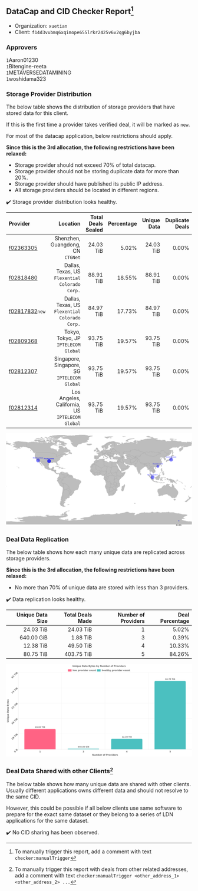 ## DataCap and CID Checker Report[^1]
 - Organization: `xuetian`
 - Client: `f14d3vubmq6xqimope655lrkr2425v6v2qg6byjba`
### Approvers
`1`Aaron01230<br/>`1`Bitengine-reeta<br/>`1`METAVERSEDATAMINING<br/>`1`woshidama323


### Storage Provider Distribution
The below table shows the distribution of storage providers that have stored data for this client.

If this is the first time a provider takes verified deal, it will be marked as `new`.

For most of the datacap application, below restrictions should apply.

**Since this is the 3rd allocation, the following restrictions have been relaxed:**
 - Storage provider should not exceed 70% of total datacap.
 - Storage provider should not be storing duplicate data for more than 20%.
 - Storage provider should have published its public IP address.
 - All storage providers should be located in different regions.

✔️ Storage provider distribution looks healthy.

| Provider                                                    |                                           Location | Total Deals Sealed | Percentage | Unique Data | Duplicate Deals |
| :---------------------------------------------------------- | -------------------------------------------------: | -----------------: | ---------: | ----------: | --------------: |
| [f02363305](https://filfox.info/en/address/f02363305)       |               Shenzhen, Guangdong, CN<br/>`CTGNet` |          24.03 TiB |      5.02% |   24.03 TiB |           0.00% |
| [f02818480](https://filfox.info/en/address/f02818480)       |  Dallas, Texas, US<br/>`Flexential Colorado Corp.` |          88.91 TiB |     18.55% |   88.91 TiB |           0.00% |
| [f02817832](https://filfox.info/en/address/f02817832)`new`  |  Dallas, Texas, US<br/>`Flexential Colorado Corp.` |          84.97 TiB |     17.73% |   84.97 TiB |           0.00% |
| [f02809368](https://filfox.info/en/address/f02809368)       |            Tokyo, Tokyo, JP<br/>`IPTELECOM Global` |          93.75 TiB |     19.57% |   93.75 TiB |           0.00% |
| [f02812307](https://filfox.info/en/address/f02812307)       |    Singapore, Singapore, SG<br/>`IPTELECOM Global` |          93.75 TiB |     19.57% |   93.75 TiB |           0.00% |
| [f02812314](https://filfox.info/en/address/f02812314)       | Los Angeles, California, US<br/>`IPTELECOM Global` |          93.75 TiB |     19.57% |   93.75 TiB |           0.00% |

<img src="https://raw.githubusercontent.com/data-preservation-programs/filplus-checker-assets/main/filecoin-project/filecoin-plus-large-datasets/issues/2207/1698426587218.png"/>

### Deal Data Replication
The below table shows how each many unique data are replicated across storage providers.


**Since this is the 3rd allocation, the following restrictions have been relaxed:**
- No more than 70% of unique data are stored with less than 3 providers.

✔️ Data replication looks healthy.

| Unique Data Size | Total Deals Made | Number of Providers | Deal Percentage |
| ---------------: | ---------------: | ------------------: | --------------: |
|        24.03 TiB |        24.03 TiB |                   1 |           5.02% |
|       640.00 GiB |         1.88 TiB |                   3 |           0.39% |
|        12.38 TiB |        49.50 TiB |                   4 |          10.33% |
|        80.75 TiB |       403.75 TiB |                   5 |          84.26% |

<img src="https://raw.githubusercontent.com/data-preservation-programs/filplus-checker-assets/main/filecoin-project/filecoin-plus-large-datasets/issues/2207/1698426587910.png"/>

### Deal Data Shared with other Clients[^3]
The below table shows how many unique data are shared with other clients.
Usually different applications owns different data and should not resolve to the same CID.

However, this could be possible if all below clients use same software to prepare for the exact same dataset or they belong to a series of LDN applications for the same dataset.

✔️ No CID sharing has been observed.

[^1]: To manually trigger this report, add a comment with text `checker:manualTrigger`

[^2]: Deals from those addresses are combined into this report as they are specified with `checker:manualTrigger`

[^3]: To manually trigger this report with deals from other related addresses, add a comment with text `checker:manualTrigger <other_address_1> <other_address_2> ...`
